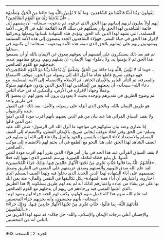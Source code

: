 ------------------------------------------------------------------------

«يَقُولُونَ: رَبَّنا آمَنَّا فَاكْتُبْنا مَعَ الشَّاهِدِينَ. وَما لَنا لا نُؤْمِنُ بِاللَّهِ وَما جاءَنا
مِنَ الْحَقِّ، وَنَطْمَعُ أَنْ يُدْخِلَنا رَبُّنا مَعَ الْقَوْمِ الصَّالِحِينَ؟» ..  
إنهم أولاً يعلنون لربهم إيمانهم بهذا الحق الذي عرفوه. ثم يدعونه- سبحانه-
أن يضمهم إلى قائمة الشاهدين لهذا الحق وأن يسلكهم في سلك الأمة القائمة
عليه في الأرض.. الأمة المسلمة، التي تشهد لهذا الدين بأنه الحق، وتؤدي هذه
الشهادة بلسانها وبعملها وبحركتها لإقرار هذا الحق في حياة البشر.. فهؤلاء
الشاهدون الجدد ينضمون إلى هذه الأمة المسلمة ويشهدون ربهم على إيمانهم
بالحق الذي تتبعه هذه الأمة ويدعونه- سبحانه- أن يكتبهم في سجلها..  
ثم هم بعد ذلك يستنكرون على أنفسهم أن يعوقهم معوق عن الإيمان بالله أو أن
يسمعوا هذا الحق ثم لا يؤمنوا به، ولا يأملوا- بهذا الإيمان- أن يقبلهم
ربهم، ويرفع مقامهم عنده، فيدخلهم مع القوم الصالحين:  
«وَما لَنا لا نُؤْمِنُ بِاللَّهِ وَما جاءَنا مِنَ الْحَقِّ، وَنَطْمَعُ أَنْ يُدْخِلَنا رَبُّنا مَعَ الْقَوْمِ
الصَّالِحِينَ؟» ..  
فهو موقف صريح قاطع تجاه ما أنزل الله إلى رسوله من الحق.. موقف الاستماع
والمعرفة، ثم التأثر الغامر والإيمان الجاهر، ثم الإسلام والانضمام إلى
الأمة المسلمة، مع دعاء الله- سبحانه- أن يجعلهم من الشاهدين لهذا الحق
الذين يؤدون شهادتهم سلوكاً وعملاً وجهاداً لإقراره في الأرض، والتمكين له في
حياة الناس.  
ثم وضوح الطريق في تقديرهم وتوحده بحيث لا يعودون يرون أنه يجوز لهم أن
يمضوا إلا في طريق واحد:  
هو طريق الإيمان بالله، وبالحق الذي أنزله على رسوله، والأمل- بعد ذلك- في
القبول عنده والرضوان.  
ولا يقف السياق القرآني هنا عند بيان من هم الذين يعنيهم بأنهم أقرب مودة
للذين آمنوا من الذين قالوا:  
إنا نصارى وعند بيان سلوكهم في مواجهة ما أنزل الله الى الرسول- صلى الله
عليه وسلم- من الحق وفي اتخاذ موقف إيجابي صريح، بالإيمان المعلن،
والانضمام إلى الصف المسلم والاستعداد لأداء الشهادة بالنفس والجهد والمال
والدعاء إلى الله أن يقبلهم في الصف الشاهد لهذا الحق على هذا النحو مع
الطمع في أن يختم لهم بالانضمام إلى موكب الصالحين..  
لا يقف السياق القرآني عند هذا الحد في بيان أمر هؤلاء الذين يقرر أنهم
أقرب مودة للذين آمنوا. بل يتابع خطاه لتكملة الصورة، ورسم المصير الذي
انتهوا إليه فعلاً:  
«فَأَثابَهُمُ اللَّهُ بِما قالُوا جَنَّاتٍ تَجْرِي مِنْ تَحْتِهَا الْأَنْهارُ خالِدِينَ فِيها. وَذلِكَ
جَزاءُ الْمُحْسِنِينَ» ..  
لقد علم الله صدق قلوبهم وألسنتهم وصدق عزيمتهم على المضي في الطريق وصدق
تصميمهم على أداء الشهادة لهذا الدين الجديد الذي دخلوا فيه ولهذا الصف
المسلم الذي اختاروه، واعتبارهم أن أداء هذه الشهادة- بكل تكاليفها في
النفس والمال- منة يمن الله بها على من يشاء من عباده واعتبارهم كذلك أنه
لم يعد لهم طريق يسلكونه إلا هذا الطريق الذي أعلنوا المضي فيه ورجاءهم في
ربهم أن يدخلهم مع القوم الصالحين..  
لقد علم الله منهم هذا كله فقبل منهم قولهم، وكتب لهم الجنة جزاء لهم وشهد
لهم- سبحانه- بأنهم محسنون، وأنه يجزيهم جزاء المحسنين:  
«فَأَثابَهُمُ اللَّهُ- بِما قالُوا- جَنَّاتٍ تَجْرِي مِنْ تَحْتِهَا الْأَنْهارُ خالِدِينَ فِيها.. وَذلِكَ
جَزاءُ الْمُحْسِنِينَ..» .  
والإحسان أعلى درجات الإيمان والإسلام.. والله- جل جلاله- قد شهد لهذا
الفريق من الناس أنه من المحسنين.

------------------------------------------------------------------------

الجزء: 2 ¦ الصفحة: 963
